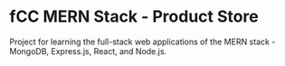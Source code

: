 # fCC MERN Stack - Product Store
 Project for learning the full-stack web applications of the MERN stack - MongoDB, Express.js, React, and Node.js. 
